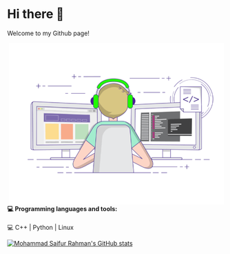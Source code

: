 
 # Hi there 👋
 Welcome to my Github page! 
 
<img align="right" alt="GIF" src="https://raw.githubusercontent.com/devSouvik/devSouvik/master/gif3.gif" width="500"/>

#### :computer: Programming languages and tools: 
💻 C++ | Python | Linux

[![Mohammad Saifur Rahman's GitHub stats](https://github-readme-stats.vercel.app/api/top-langs?username=saifurrahman1193&hide=html,scss,stylus,blade,jupyter%20notebook,python,css,shell,batchfile,dockerfile,typescript&theme=algolia&show_icons=true)](https://github.com/saifurrahman1193)


 
 <!--

 
